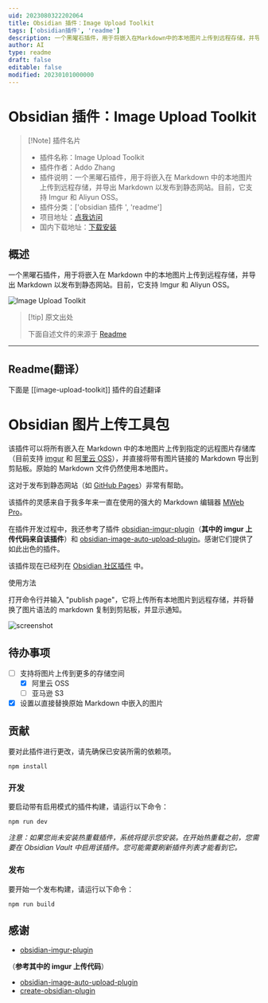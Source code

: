 ```yaml
---
uid: 2023080322202064
title: Obsidian 插件：Image Upload Toolkit
tags: ['obsidian插件', 'readme']
description: 一个黑曜石插件，用于将嵌入在Markdown中的本地图片上传到远程存储，并导出Markdown以发布到静态网站。目前，它支持Imgur和Aliyun OSS。
author: AI
type: readme
draft: false
editable: false
modified: 20230101000000
---
```


# Obsidian 插件：Image Upload Toolkit

> [!Note] 插件名片
> - 插件名称：Image Upload Toolkit
> - 插件作者：Addo Zhang
> - 插件说明：一个黑曜石插件，用于将嵌入在 Markdown 中的本地图片上传到远程存储，并导出 Markdown 以发布到静态网站。目前，它支持 Imgur 和 Aliyun OSS。
> - 插件分类：['obsidian 插件 ', 'readme']
> - 项目地址：[点我访问](https://github.com/addozhang/obsidian-image-upload-toolkit)
> - 国内下载地址：[下载安装](https://pkmer.cn/products/plugin/pluginMarket/?image-upload-toolkit)

## 概述

一个黑曜石插件，用于将嵌入在 Markdown 中的本地图片上传到远程存储，并导出 Markdown 以发布到静态网站。目前，它支持 Imgur 和 Aliyun OSS。

![Image Upload Toolkit](https://cdn.pkmer.cn/covers/image-upload-toolkit_new.gif!pkmer)

> [!tip] 原文出处
>
>下面自述文件的来源于 [Readme](https://ghproxy.net/https://raw.githubusercontent.com/addozhang/obsidian-image-upload-toolkit/main/README.md)

---

## Readme(翻译）

下面是 [[image-upload-toolkit]] 插件的自述翻译

# Obsidian 图片上传工具包

该插件可以将所有嵌入在 Markdown 中的本地图片上传到指定的远程图片存储库（目前支持 [imgur](https://imgur.com) 和 [阿里云 OSS](https://www.alibabacloud.com/product/object-storage-service)），并直接将带有图片链接的 Markdown 导出到剪贴板。原始的 Markdown 文件仍然使用本地图片。

这对于发布到静态网站（如 [GitHub Pages](https://pages.github.com)）非常有帮助。

该插件的灵感来自于我多年来一直在使用的强大的 Markdown 编辑器 [MWeb Pro](https://www.mweb.im)。

在插件开发过程中，我还参考了插件 [obsidian-imgur-plugin](https://github.com/gavvvr/obsidian-imgur-plugin)（**其中的 imgur 上传代码来自该插件**）和 [obsidian-image-auto-upload-plugin](https://github.com/renmu123/obsidian-image-auto-upload-plugin)。感谢它们提供了如此出色的插件。

该插件现在已经列在 [Obsidian 社区插件](https://obsidian.md/plugins?id=image-upload-toolkit) 中。

使用方法

打开命令行并输入 "publish page"，它将上传所有本地图片到远程存储，并将替换了图片语法的 markdown 复制到剪贴板，并显示通知。

![screenshot](https://github.com/addozhang/obsidian-image-upload-toolkit/assets/2224492/e190f65e-4f19-44e7-af40-a3f9f13e0e1d)

## 待办事项

- [ ] 支持将图片上传到更多的存储空间
  - [x] 阿里云 OSS
  - [ ] 亚马逊 S3
- [x] 设置以直接替换原始 Markdown 中嵌入的图片

## 贡献

要对此插件进行更改，请先确保已安装所需的依赖项。

```
npm install
```

### 开发

要启动带有启用模式的插件构建，请运行以下命令：

```
npm run dev
```

_注意：如果您尚未安装热重载插件，系统将提示您安装。在开始热重载之前，您需要在 Obsidian Vault 中启用该插件。您可能需要刷新插件列表才能看到它。_

### 发布

要开始一个发布构建，请运行以下命令：

```
npm run build
```

## 感谢

* [obsidian-imgur-plugin](https://github.com/gavvvr/obsidian-imgur-plugin)

（**参考其中的 imgur 上传代码**）

* [obsidian-image-auto-upload-plugin](https://github.com/renmu123/obsidian-image-auto-upload-plugin)
* [create-obsidian-plugin](https://www.npmjs.com/package/create-obsidian-plugin)
